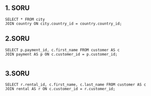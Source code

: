 ## 1. SORU
```
SELECT * FROM city
JOIN country ON city.country_id = country.country_id;

```

## 2.SORU
```
SELECT p.payment_id, c.first_name FROM customer AS c
JOIN payment AS p ON c.customer_id = p.customer_id;


```

## 3.SORU
```
SELECT r.rental_id, c.first_name, c.last_name FROM customer AS c
JOIN rental AS r ON c.customer_id = r.customer_id;

```

